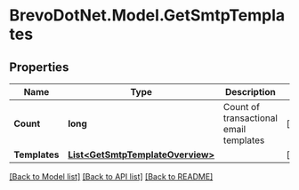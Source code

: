 # BrevoDotNet.Model.GetSmtpTemplates

## Properties

Name | Type | Description | Notes
------------ | ------------- | ------------- | -------------
**Count** | **long** | Count of transactional email templates | [optional] 
**Templates** | [**List&lt;GetSmtpTemplateOverview&gt;**](GetSmtpTemplateOverview.md) |  | [optional] 

[[Back to Model list]](../../README.md#documentation-for-models) [[Back to API list]](../../README.md#documentation-for-api-endpoints) [[Back to README]](../../README.md)

